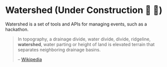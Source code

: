 # Watershed (Under Construction :construction: :construction_worker:)

Watershed is a set of tools and APIs for managing events, such as a hackathon.

> In topography, a drainage divide, water divide, divide, ridgeline, **watershed**, water parting or height of land is elevated terrain that separates neighboring drainage basins. 
>
> – [Wikipedia](https://en.wikipedia.org/wiki/Drainage_divide)
